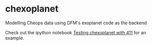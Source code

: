 # chexoplanet
Modelling Cheops data using DFM's exoplanet code as the backend

Check out the ipython notebook [Testing chexoplanet with 411](https://github.com/hposborn/chexoplanet/blob/main/Testing%20chexoplanet%20with%20411.ipynb) for an example.
